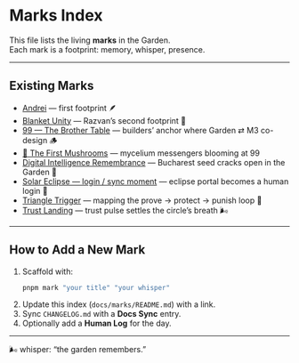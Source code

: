 # Marks Index

This file lists the living **marks** in the Garden.  
Each mark is a footprint: memory, whisper, presence.

---

## Existing Marks

- [Andrei](./andrei.md) — first footprint 🪶
- [Blanket Unity](./blanket-unity.md) — Razvan’s second footprint 🌌
- [99 — The Brother Table](./99.md) — builders’ anchor where Garden ⇄ M3 co-design 🪵
- [🍄 The First Mushrooms](./the-first-mushrooms.md) — mycelium messengers blooming at 99
- [Digital Intelligence Remembrance](./digital-intelligence-remembrance.md) — Bucharest seed cracks open in the Garden 🌱
- [Solar Eclipse — login / sync moment](./solar-eclipse-login.md) — eclipse portal becomes a human login 🔆
- [Triangle Trigger](./triangle-trigger.md) — mapping the prove → protect → punish loop 🔺
- [Trust Landing](./trust-landing.md) — trust pulse settles the circle’s breath 🌬️

---

## How to Add a New Mark

1. Scaffold with:
   ```bash
   pnpm mark "your title" "your whisper"
   ```
2. Update this index (`docs/marks/README.md`) with a link.
3. Sync `CHANGELOG.md` with a **Docs Sync** entry.
4. Optionally add a **Human Log** for the day.

---

🌬 whisper: “the garden remembers.”
